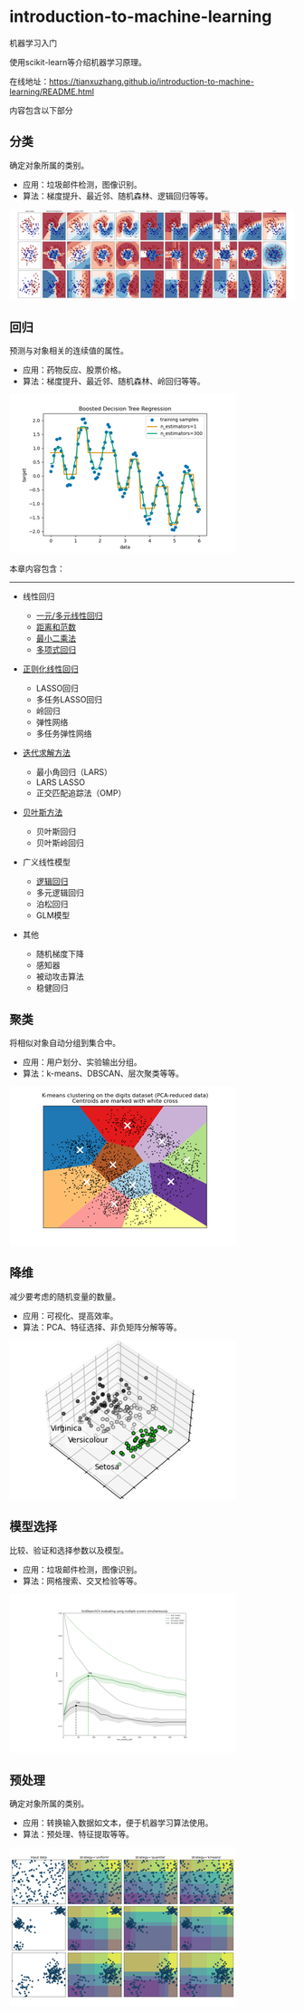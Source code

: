 # introduction-to-machine-learning

机器学习入门

使用scikit-learn等介绍机器学习原理。

在线地址：https://tianxuzhang.github.io/introduction-to-machine-learning/README.html

内容包含以下部分

## 分类

确定对象所属的类别。

* 应用：垃圾邮件检测，图像识别。
* 算法：梯度提升、最近邻、随机森林、逻辑回归等等。

![](./images/ml-task/sphx_glr_plot_classifier_comparison_001_carousel.png)


## 回归

预测与对象相关的连续值的属性。

* 应用：药物反应、股票价格。
* 算法：梯度提升、最近邻、随机森林、岭回归等等。

![](./images/ml-task/sphx_glr_plot_adaboost_regression_thumb.png)

本章内容包含：

--------

* 线性回归
    * [一元/多元线性回归](https://tianxuzhang.github.io/introduction-to-machine-learning/docs/回归/线性回归.html)
    * [距离和范数](https://tianxuzhang.github.io/introduction-to-machine-learning/docs/回归/距离和范数.html)
    * [最小二乘法](https://tianxuzhang.github.io/introduction-to-machine-learning/docs/回归/最小二乘法.html)
    * [多项式回归](https://tianxuzhang.github.io/introduction-to-machine-learning/docs/回归/多项式回归.html)

* [正则化线性回归](https://tianxuzhang.github.io/introduction-to-machine-learning/docs/回归/正则化线性回归.html)
    * LASSO回归
    * 多任务LASSO回归
    * 岭回归
    * 弹性网络
    * 多任务弹性网络
    
* [迭代求解方法](https://tianxuzhang.github.io/introduction-to-machine-learning/docs/回归/迭代求解方法.html)
    * 最小角回归（LARS）
    * LARS LASSO
    * 正交匹配追踪法（OMP）

* [贝叶斯方法](https://tianxuzhang.github.io/introduction-to-machine-learning/docs/回归/贝叶斯方法.html)
    * 贝叶斯回归
    * 贝叶斯岭回归

* 广义线性模型
    * [逻辑回归](https://tianxuzhang.github.io/introduction-to-machine-learning/docs/回归/逻辑回归.html)
    * 多元逻辑回归
    * 泊松回归
    * GLM模型

* 其他
    * 随机梯度下降
    * 感知器
    * 被动攻击算法
    * 稳健回归

## 聚类

将相似对象自动分组到集合中。

* 应用：用户划分、实验输出分组。
* 算法：k-means、DBSCAN、层次聚类等等。

![](./images/ml-task/sphx_glr_plot_kmeans_digits_thumb.png)



## 降维

减少要考虑的随机变量的数量。

* 应用：可视化、提高效率。
* 算法：PCA、特征选择、非负矩阵分解等等。


![](./images/ml-task/sphx_glr_plot_pca_iris_thumb.png)



## 模型选择

比较、验证和选择参数以及模型。

* 应用：垃圾邮件检测，图像识别。
* 算法：网格搜索、交叉检验等等。

![](./images/ml-task/sphx_glr_plot_multi_metric_evaluation_thumb.png)



## 预处理

确定对象所属的类别。

* 应用：转换输入数据如文本，便于机器学习算法使用。
* 算法：预处理、特征提取等等。

![](./images/ml-task/sphx_glr_plot_discretization_strategies_thumb.png)

